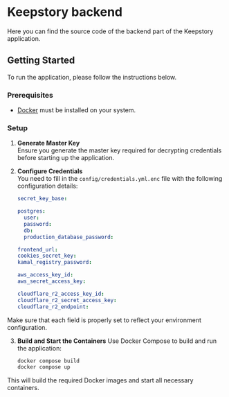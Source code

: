 # Keepstory backend

Here you can find the source code of the backend part of the Keepstory application.

## Getting Started

To run the application, please follow the instructions below.

### Prerequisites

- [Docker](https://www.docker.com/) must be installed on your system.

### Setup

1. **Generate Master Key**  
   Ensure you generate the master key required for decrypting credentials before starting up the application.

2. **Configure Credentials**  
   You need to fill in the `config/credentials.yml.enc` file with the following configuration details:

   ```yaml
   secret_key_base:

   postgres:
     user:
     password:
     db:
     production_database_password: 

   frontend_url:
   cookies_secret_key:
   kamal_registry_password: 

   aws_access_key_id:
   aws_secret_access_key:

   cloudflare_r2_access_key_id:
   cloudflare_r2_secret_access_key:
   cloudflare_r2_endpoint:

Make sure that each field is properly set to reflect your environment configuration.

3. **Build and Start the Containers**
   Use Docker Compose to build and run the application:
    ```bash
    docker compose build
    docker compose up

This will build the required Docker images and start all necessary containers.